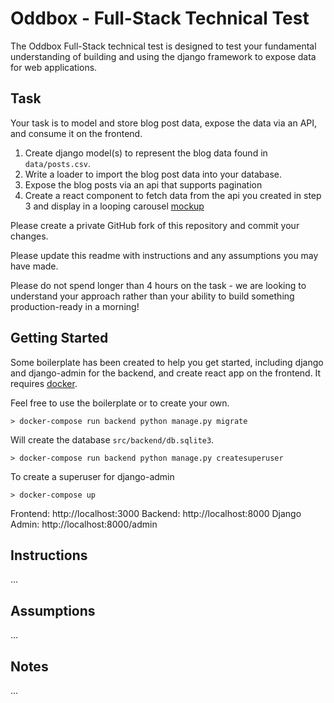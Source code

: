 # Oddbox - Full-Stack Technical Test

The Oddbox Full-Stack technical test is designed to test your fundamental understanding of building and using the django framework to expose data for web applications. 

## Task

Your task is to model and store blog post data, expose the data via an API, and consume it on the frontend.

1. Create django model(s) to represent the blog data found in `data/posts.csv`. 
2. Write a loader to import the blog post data into your database.
3. Expose the blog posts via an api that supports pagination
4. Create a react component to fetch data from the api you created in step 3 and display in a looping carousel [mockup](mockup.png)

Please create a private GitHub fork of this repository and commit your changes. 

Please update this readme with instructions and any assumptions you may have made.

Please do not spend longer than 4 hours on the task - we are looking to understand your approach rather than your ability to build something production-ready in a morning!

## Getting Started

Some boilerplate has been created to help you get started, including django and django-admin for the backend, and create react app on the frontend. It requires [docker](https://www.docker.com/).

Feel free to use the boilerplate or to create your own.

```
> docker-compose run backend python manage.py migrate
```

Will create the database `src/backend/db.sqlite3`.

```
> docker-compose run backend python manage.py createsuperuser
```

To create a superuser for django-admin

```
> docker-compose up
```

Frontend:  http://localhost:3000
Backend:  http://localhost:8000
Django Admin:  http://localhost:8000/admin



## Instructions

...


## Assumptions

...

## Notes

...
